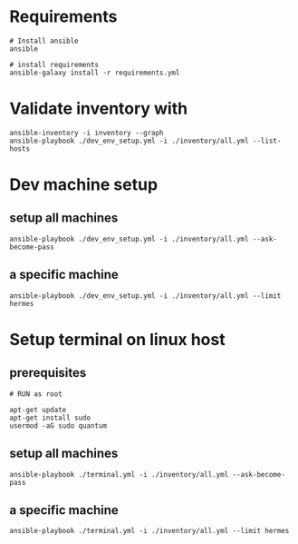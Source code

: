 # Requirements

    # Install ansible
    ansible

    # install requirements
    ansible-galaxy install -r requirements.yml

# Validate inventory with

    ansible-inventory -i inventory --graph
    ansible-playbook ./dev_env_setup.yml -i ./inventory/all.yml --list-hosts

# Dev machine setup

## setup all machines

    ansible-playbook ./dev_env_setup.yml -i ./inventory/all.yml --ask-become-pass

## a specific machine

    ansible-playbook ./dev_env_setup.yml -i ./inventory/all.yml --limit hermes

# Setup terminal on linux host

## prerequisites

    # RUN as root

    apt-get update
    apt-get install sudo
    usermod -aG sudo quantum

## setup all machines

    ansible-playbook ./terminal.yml -i ./inventory/all.yml --ask-become-pass

## a specific machine

    ansible-playbook ./terminal.yml -i ./inventory/all.yml --limit hermes

